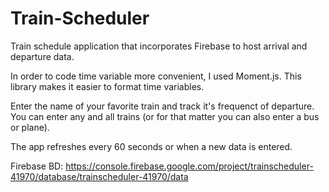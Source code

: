 # Train-Scheduler
Train schedule application that incorporates Firebase to host arrival and departure data.

In order to code time variable more convenient, I used Moment.js.  This library makes it easier to format time variables.

Enter the name of your favorite train and track it's frequenct of departure.  You can enter any and all trains (or for that matter you can also enter a bus or plane).

The app refreshes every 60 seconds or when a new data is entered.

Firebase BD:
https://console.firebase.google.com/project/trainscheduler-41970/database/trainscheduler-41970/data

